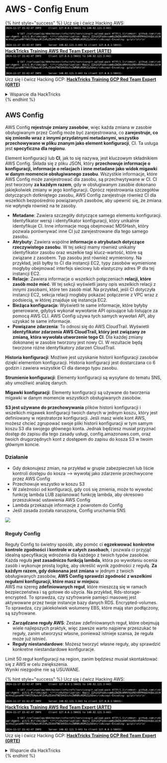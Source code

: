 # AWS - Config Enum

{% hint style="success" %}
Ucz się i ćwicz Hacking AWS:<img src="../../../../.gitbook/assets/image (1).png" alt="" data-size="line">[**HackTricks Training AWS Red Team Expert (ARTE)**](https://training.hacktricks.xyz/courses/arte)<img src="../../../../.gitbook/assets/image (1).png" alt="" data-size="line">\
Ucz się i ćwicz Hacking GCP: <img src="../../../../.gitbook/assets/image (2).png" alt="" data-size="line">[**HackTricks Training GCP Red Team Expert (GRTE)**<img src="../../../../.gitbook/assets/image (2).png" alt="" data-size="line">](https://training.hacktricks.xyz/courses/grte)

<details>

<summary>Wsparcie dla HackTricks</summary>

* Sprawdź [**plany subskrypcyjne**](https://github.com/sponsors/carlospolop)!
* **Dołącz do** 💬 [**grupy Discord**](https://discord.gg/hRep4RUj7f) lub [**grupy telegram**](https://t.me/peass) lub **śledź** nas na **Twitterze** 🐦 [**@hacktricks\_live**](https://twitter.com/hacktricks\_live)**.**
* **Podziel się sztuczkami hackingowymi, przesyłając PR-y do** [**HackTricks**](https://github.com/carlospolop/hacktricks) i [**HackTricks Cloud**](https://github.com/carlospolop/hacktricks-cloud) repozytoriów github.

</details>
{% endhint %}

## AWS Config

AWS Config **rejestruje zmiany zasobów**, więc każda zmiana w zasobie obsługiwanym przez Config może być zarejestrowana, co **zarejestruje, co się zmieniło wraz z innymi przydatnymi metadanymi, wszystko przechowywane w pliku znanym jako element konfiguracji**, CI. Ta usługa jest **specyficzna dla regionu**.

Element konfiguracji lub **CI**, jak to się nazywa, jest kluczowym składnikiem AWS Config. Składa się z pliku JSON, który **przechowuje informacje o konfiguracji, informacje o relacjach i inne metadane jako widok migawki w danym momencie obsługiwanego zasobu**. Wszystkie informacje, które AWS Config może zarejestrować dla zasobu, są przechwytywane w CI. CI jest tworzony **za każdym razem**, gdy w obsługiwanym zasobie dokonano jakiejkolwiek zmiany w jego konfiguracji. Oprócz rejestrowania szczegółów dotyczących dotkniętego zasobu, AWS Config zarejestruje również CI dla wszelkich bezpośrednio powiązanych zasobów, aby upewnić się, że zmiana nie wpłynęła również na te zasoby.

* **Metadane**: Zawiera szczegóły dotyczące samego elementu konfiguracji. Identyfikator wersji i identyfikator konfiguracji, który unikalnie identyfikuje CI. Inne informacje mogą obejmować MD5Hash, który pozwala porównywać inne CI już zarejestrowane dla tego samego zasobu.
* **Atrybuty**: Zawiera wspólne **informacje o atrybutach dotyczące rzeczywistego zasobu**. W tej sekcji mamy również unikalny identyfikator zasobu oraz wszelkie tagi klucz-wartość, które są związane z zasobem. Typ zasobu jest również wymieniony. Na przykład, jeśli byłby to CI dla instancji EC2, typy zasobów wymienione mogłyby obejmować interfejs sieciowy lub elastyczny adres IP dla tej instancji EC2.
* **Relacje**: Zawiera informacje o wszelkich połączeniach **relacji, które zasób może mieć**. W tej sekcji wyświetli jasny opis wszelkich relacji z innymi zasobami, które ten zasób miał. Na przykład, jeśli CI dotyczyła instancji EC2, sekcja relacji mogłaby pokazać połączenie z VPC wraz z podsiecią, w której znajduje się instancja EC2.
* **Bieżąca konfiguracja:** Wyświetli te same informacje, które byłyby generowane, gdybyś wykonał wywołanie API opisujące lub listujące za pomocą AWS CLI. AWS Config używa tych samych wywołań API, aby uzyskać te same informacje.
* **Powiązane zdarzenia**: To odnosi się do AWS CloudTrail. Wyświetli **identyfikator zdarzenia AWS CloudTrail, który jest związany ze zmianą, która wywołała utworzenie tego CI**. Dla każdej zmiany dokonanej w zasobie tworzony jest nowy CI. W rezultacie będą tworzone różne identyfikatory zdarzeń CloudTrail.

**Historia konfiguracji**: Możliwe jest uzyskanie historii konfiguracji zasobów dzięki elementom konfiguracji. Historia konfiguracji jest dostarczana co 6 godzin i zawiera wszystkie CI dla danego typu zasobu.

**Strumienie konfiguracji**: Elementy konfiguracji są wysyłane do tematu SNS, aby umożliwić analizę danych.

**Migawki konfiguracji**: Elementy konfiguracji są używane do tworzenia migawki w danym momencie wszystkich obsługiwanych zasobów.

**S3 jest używane do przechowywania** plików historii konfiguracji i wszelkich migawek konfiguracji twoich danych w jednym koszu, który jest definiowany w rejestratorze konfiguracji. Jeśli masz wiele kont AWS, możesz chcieć zgrupować swoje pliki historii konfiguracji w tym samym koszu S3 dla swojego głównego konta. Jednak będziesz musiał przyznać dostęp do zapisu dla tego zasady usługi, config.amazonaws.com, oraz twoich drugorzędnych kont z dostępem do zapisu do kosza S3 w twoim głównym koncie.

### Działanie

* Gdy dokonujesz zmian, na przykład w grupie zabezpieczeń lub liście kontroli dostępu do kosza —> wywołaj jako zdarzenie przechwycone przez AWS Config
* Przechowuje wszystko w koszu S3
* W zależności od konfiguracji, gdy coś się zmienia, może to wywołać funkcję lambda LUB zaplanować funkcję lambda, aby okresowo przeszukiwać ustawienia AWS Config
* Lambda przekazuje informacje z powrotem do Config
* Jeśli zasada została naruszona, Config uruchamia SNS

![](<../../../../.gitbook/assets/image (126).png>)

### Reguły Config

Reguły Config to świetny sposób, aby pomóc ci **egzekwować konkretne kontrole zgodności** **i kontrole w całych zasobach**, i pozwala ci przyjąć idealną specyfikację wdrożenia dla każdego z twoich typów zasobów. Każda reguła **jest zasadniczo funkcją lambda**, która po wywołaniu ocenia zasób i wykonuje prostą logikę, aby określić wynik zgodności z regułą. **Za każdym razem, gdy dokonana jest zmiana** w jednym z twoich obsługiwanych zasobów, **AWS Config sprawdzi zgodność z wszelkimi regułami konfiguracji, które masz w miejscu**.\
AWS ma szereg **zdefiniowanych reguł**, które mieszczą się w ramach bezpieczeństwa i są gotowe do użycia. Na przykład, Rds-storage-encrypted. To sprawdza, czy szyfrowanie pamięci masowej jest aktywowane przez twoje instancje bazy danych RDS. Encrypted-volumes. To sprawdza, czy jakiekolwiek wolumeny EBS, które mają stan podłączony, są szyfrowane.

* **Zarządzane reguły AWS**: Zestaw zdefiniowanych reguł, które obejmują wiele najlepszych praktyk, więc zawsze warto najpierw przeszukać te reguły, zanim utworzysz własne, ponieważ istnieje szansa, że reguła może już istnieć.
* **Reguły niestandardowe**: Możesz tworzyć własne reguły, aby sprawdzić konkretne niestandardowe konfiguracje.

Limit 50 reguł konfiguracji na region, zanim będziesz musiał skontaktować się z AWS w celu zwiększenia.\
Wyniki niezgodne nie są USUWANE.

{% hint style="success" %}
Ucz się i ćwicz Hacking AWS:<img src="../../../../.gitbook/assets/image (1).png" alt="" data-size="line">[**HackTricks Training AWS Red Team Expert (ARTE)**](https://training.hacktricks.xyz/courses/arte)<img src="../../../../.gitbook/assets/image (1).png" alt="" data-size="line">\
Ucz się i ćwicz Hacking GCP: <img src="../../../../.gitbook/assets/image (2).png" alt="" data-size="line">[**HackTricks Training GCP Red Team Expert (GRTE)**<img src="../../../../.gitbook/assets/image (2).png" alt="" data-size="line">](https://training.hacktricks.xyz/courses/grte)

<details>

<summary>Wsparcie dla HackTricks</summary>

* Sprawdź [**plany subskrypcyjne**](https://github.com/sponsors/carlospolop)!
* **Dołącz do** 💬 [**grupy Discord**](https://discord.gg/hRep4RUj7f) lub [**grupy telegram**](https://t.me/peass) lub **śledź** nas na **Twitterze** 🐦 [**@hacktricks\_live**](https://twitter.com/hacktricks\_live)**.**
* **Podziel się sztuczkami hackingowymi, przesyłając PR-y do** [**HackTricks**](https://github.com/carlospolop/hacktricks) i [**HackTricks Cloud**](https://github.com/carlospolop/hacktricks-cloud) repozytoriów github.

</details>
{% endhint %}
